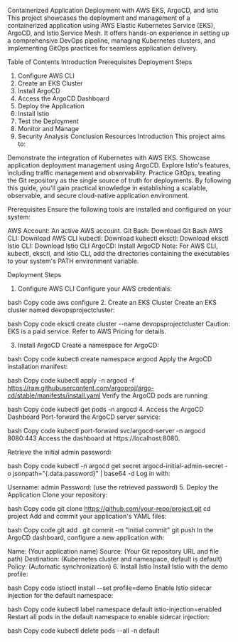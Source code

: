 Containerized Application Deployment with AWS EKS, ArgoCD, and Istio
This project showcases the deployment and management of a containerized application using AWS Elastic Kubernetes Service (EKS), ArgoCD, and Istio Service Mesh. It offers hands-on experience in setting up a comprehensive DevOps pipeline, managing Kubernetes clusters, and implementing GitOps practices for seamless application delivery.

Table of Contents
Introduction
Prerequisites
Deployment Steps
1. Configure AWS CLI
2. Create an EKS Cluster
3. Install ArgoCD
4. Access the ArgoCD Dashboard
5. Deploy the Application
6. Install Istio
7. Test the Deployment
8. Monitor and Manage
9. Security Analysis
Conclusion
Resources
Introduction
This project aims to:

Demonstrate the integration of Kubernetes with AWS EKS.
Showcase application deployment management using ArgoCD.
Explore Istio's features, including traffic management and observability.
Practice GitOps, treating the Git repository as the single source of truth for deployments.
By following this guide, you'll gain practical knowledge in establishing a scalable, observable, and secure cloud-native application environment.

Prerequisites
Ensure the following tools are installed and configured on your system:

AWS Account: An active AWS account.
Git Bash: Download Git Bash
AWS CLI: Download AWS CLI
kubectl: Download kubectl
eksctl: Download eksctl
Istio CLI: Download Istio CLI
ArgoCD: Install ArgoCD
Note: For AWS CLI, kubectl, eksctl, and Istio CLI, add the directories containing the executables to your system's PATH environment variable.

Deployment Steps
1. Configure AWS CLI
Configure your AWS credentials:

bash
Copy code
aws configure
2. Create an EKS Cluster
Create an EKS cluster named devopsprojectcluster:

bash
Copy code
eksctl create cluster --name devopsprojectcluster
Caution: EKS is a paid service. Refer to AWS Pricing for details.

3. Install ArgoCD
Create a namespace for ArgoCD:

bash
Copy code
kubectl create namespace argocd
Apply the ArgoCD installation manifest:

bash
Copy code
kubectl apply -n argocd -f https://raw.githubusercontent.com/argoproj/argo-cd/stable/manifests/install.yaml
Verify the ArgoCD pods are running:

bash
Copy code
kubectl get pods -n argocd
4. Access the ArgoCD Dashboard
Port-forward the ArgoCD server service:

bash
Copy code
kubectl port-forward svc/argocd-server -n argocd 8080:443
Access the dashboard at https://localhost:8080.

Retrieve the initial admin password:

bash
Copy code
kubectl -n argocd get secret argocd-initial-admin-secret -o jsonpath="{.data.password}" | base64 -d
Log in with:

Username: admin
Password: (use the retrieved password)
5. Deploy the Application
Clone your repository:

bash
Copy code
git clone https://github.com/your-repo/project.git
cd project
Add and commit your application's YAML files:

bash
Copy code
git add .
git commit -m "Initial commit"
git push
In the ArgoCD dashboard, configure a new application with:

Name: (Your application name)
Source: (Your Git repository URL and file path)
Destination: (Kubernetes cluster and namespace, default is default)
Policy: (Automatic synchronization)
6. Install Istio
Install Istio with the demo profile:

bash
Copy code
istioctl install --set profile=demo
Enable Istio sidecar injection for the default namespace:

bash
Copy code
kubectl label namespace default istio-injection=enabled
Restart all pods in the default namespace to enable sidecar injection:

bash
Copy code
kubectl delete pods --all -n default
